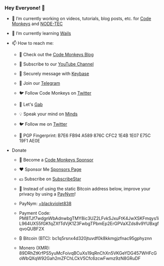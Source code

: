 ### Hey Everyone! 👋

- 🔭 I’m currently working on videos, tutorials, blog posts, etc. for <a href="https://github.com/codemonkeysio">Code Monkeys</a> and <a href="https://github.com/nodetec">NODE-TEC</a>

- 🌱 I’m currently learning <a href="https://wails.io/">Wails</a>

- 📫 How to reach me:

  - 🐒 Check out the <a href="https://www.codemonkeys.tech/">Code Monkeys Blog</a>

  - 🎥 Subscribe to our <a href="https://www.youtube.com/channel/UCteut5f1PHW8vP29o66z-kg">YouTube Channel</a>

  - 🔑 Securely message with <a href="https://keybase.io/codemonkeystech">Keybase</a>

  - 📨 Join our <a href="https://t.me/codemonkeystech">Telegram</a>

  - 🐦 Follow Code Monkeys on <a href="https://twitter.com/codemonkeystech">Twitter</a>

  - 🐸 Let's <a href="https://gab.com/codemonkeys">Gab</a>

  - 💡 Speak your mind on <a href="https://www.minds.com/codemonkeys/">Minds</a>

  - 🐦 Follow me on <a href="https://twitter.com/jthecodemonkey">Twitter</a>

  - 🔐 PGP Fingerprint: B7E6 FB94 A589 876C CFC2 1E4B 1E07 E75C 19F1 AE0E

- Donate

  - 🍌 Become a <a href="https://github.com/sponsors/codemonkeysio">Code Monkeys Sponsor</a>

  - ❤️ Sponsor Me <a href="https://github.com/sponsors/jchiarulli">Sponsors Page</a>

  - 💵 Subscribe on <a href="https://www.subscribestar.com/code-monkeys">SubscribeStar</a>

  - 🤖 Instead of using the static Bitcoin address below, improve your privacy by using a <a href="https://paynym.is/">PayNym</a>!

  - PayNym: <a href="https://paynym.is/+blackviolet838">+blackviolet838</a>

  - Payment Code: PM8TJf7wdgnWbAdnwbgTMY8ic3UZ2LFvkSJxuFtK4JwXSKFmqys1iL964UX55fGKfqZXfTdVjK1Z3FwbgTPbmEp2ErGPVaXZds8v9YUBxgfqvoQUBF2X

  - ₿ Bitcoin (BTC): bc1q5rsnx4d320jtuvdf0k8kkmgjzfnac95gphyznn

  - Monero (XMR): 89DRhZtKrfPS5yuMcFoivqBCuXs19qRnChXn5VKGeYDG457WHFcGoWbQXqW92Gah2mZFChLCkV5Cfc6zcwFwmz9zN8GRuDF
